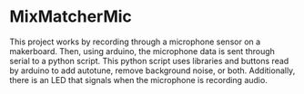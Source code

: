 # MixMatcherMic
This project works by recording through a microphone sensor on a makerboard. Then, using arduino, the microphone data is sent through serial to a python script. This python script uses libraries and buttons read by arduino to add autotune, remove background noise, or both. Additionally, there is an LED that signals when the microphone is recording audio.
